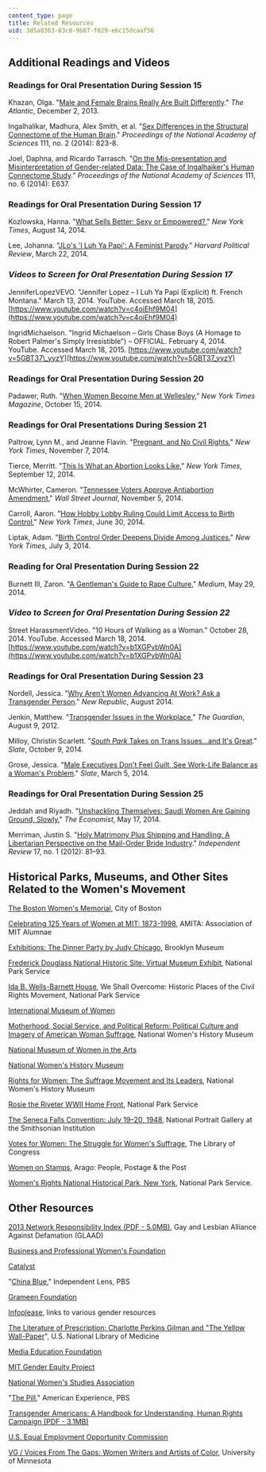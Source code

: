 ```yaml
---
content_type: page
title: Related Resources
uid: 3d5a8363-83c0-9b87-f029-e6c15dcaaf56
---
```


Additional Readings and Videos
------------------------------

### Readings for Oral Presentation During Session 15

Khazan, Olga. "[Male and Female Brains Really Are Built Differently](http://www.theatlantic.com/health/archive/2013/12/male-and-female-brains-really-are-built-differently/281962/)." _The Atlantic_, December 2, 2013.

Ingalhalikar, Madhura, Alex Smith, et al. "[Sex Differences in the Structural Connectome of the Human Brain](http://dx.doi.org/10.1073/pnas.1316909110)." _Proceedings of the National Academy of Sciences_ 111, no. 2 (2014): 823-8.

Joel, Daphna, and Ricardo Tarrasch. "[On the Mis-presentation and Misinterpretation of Gender-related Data: The Case of Ingalhaiker's Human Connectome Study](http://dx.doi.org/10.1073/pnas.1323319111)." _Proceedings of the National Academy of Sciences_ 111, no. 6 (2014): E637.

### Readings for Oral Presentation During Session 17

Kozlowska, Hanna. "[What Sells Better: Sexy or Empowered?](http://op-talk.blogs.nytimes.com/2014/08/14/what-sells-better-sexy-or-empowered/?_php=true&_type=blogs&_php=true&_type=blogs&_php=true&_type=blogs&_r=3)," _New York Times_, August 14, 2014.

Lee, Johanna. "[JLo's 'I Luh Ya Papi': A Feminist Parody](http://harvardpolitics.com/books-arts/luh-ya-papi-reverse-role-feminist-parody/)." _Harvard Political Review_, March 22, 2014.

### _Videos to Screen for Oral Presentation During Session 17_

JenniferLopezVEVO. "Jennifer Lopez – I Luh Ya Papi (Explicit) ft. French Montana." March 13, 2014. YouTube. Accessed March 18, 2015. [https://www.youtube.com/watch?v=c4oiEhf9M04](https://www.youtube.com/watch?v=c4oiEhf9M04)

IngridMichaelson. "Ingrid Michaelson – Girls Chase Boys (A Homage to Robert Palmer's Simply Irresistible") – OFFICIAL. February 4, 2014. YouTube. Accessed March 18, 2015. [https://www.youtube.com/watch?v=5GBT37\_yyzY](https://www.youtube.com/watch?v=5GBT37_yyzY)

### Readings for Oral Presentation During Session 20

Padawer, Ruth. "[When Women Become Men at Wellesley](http://www.nytimes.com/2014/10/19/magazine/when-women-become-men-at-wellesley-college.html?_r=0)," _New York Times Magazine_, October 15, 2014.

### Readings for Oral Presentations During Session 21

Paltrow, Lynn M., and Jeanne Flavin. "[Pregnant, and No Civil Rights](http://www.nytimes.com/2014/11/08/opinion/pregnant-and-no-civil-rights.html?_r=0)," _New York Times_, November 7, 2014.

Tierce, Merritt. "[This Is What an Abortion Looks Like](http://www.nytimes.com/2014/09/13/opinion/this-is-what-an-abortion-looks-like.html?_r=0)," _New York Times_, September 12, 2014.

McWhirter, Cameron. "[Tennessee Voters Approve Antiabortion Amendment](http://blogs.wsj.com/washwire/2014/11/05/tennessee-voters-approve-antiabortion-amendment/)," _Wall Street Journal_, November 5, 2014.

Carroll, Aaron. "[How Hobby Lobby Ruling Could Limit Access to Birth Control](http://www.nytimes.com/2014/07/02/upshot/how-hobby-lobby-ruling-could-limit-access-to-birth-control.html?ref=us&_r=1&abt=0002&abg=0)," _New York Times_, June 30, 2014.

Liptak, Adam. "[Birth Control Order Deepens Divide Among Justices](http://www.nytimes.com/2014/07/04/us/politics/supreme-court-order-suspends-contraception-rule-for-christian-college.html?module=Search&mabReward=relbias%3As)," _New York Times_, July 3, 2014.

### Reading for Oral Presentation During Session 22

Burnett III, Zaron. "[A Gentleman's Guide to Rape Culture](https://medium.com/human-parts/a-gentlemens-guide-to-rape-culture-7fc86c50dc4c)," _Medium_, May 29, 2014.

### _Video to Screen for Oral Presentation During Session 22_

Street HarassmentVideo. "10 Hours of Walking as a Woman." October 28, 2014. YouTube. Accessed March 18, 2014. [https://www.youtube.com/watch?v=b1XGPvbWn0A](https://www.youtube.com/watch?v=b1XGPvbWn0A)

### Readings for Oral Presentation During Session 23

Nordell, Jessica. "[Why Aren't Women Advancing At Work? Ask a Transgender Person](http://www.newrepublic.com/article/119239/transgender-people-can-explain-why-women-dont-advance-work)." _New Republic_, August 2014.

Jenkin, Matthew. "[Transgender Issues in the Workplace](http://careers.theguardian.com/transgender-issues-in-the-workplace)," _The Guardian_, August 9, 2012.

Milloy, Christin Scarlett. "[_South Park_ Takes on Trans Issues…and It's Great](http://www.slate.com/blogs/outward/2014/10/09/south_park_s_cissy_episode_was_great_on_trans_issues.html)." _Slate_, October 9, 2014.

Grose, Jessica. "[Male Executives Don't Feel Guilt, See Work-Life Balance as a Woman's Problem](http://www.slate.com/blogs/xx_factor/2014/03/05/harvard_business_review_study_on_work_life_balance_male_executives_see_family.html)." _Slate_, March 5, 2014.

### Readings for Oral Presentation During Session 25

Jeddah and Riyadh. "[Unshackling Themselves: Saudi Women Are Gaining Ground, Slowly](http://www.economist.com/news/middle-east-and-africa/21602249-saudi-women-are-gaining-ground-slowly-unshackling-themselves)," _The Economist_, May 17, 2014.

Merriman, Justin S. "[Holy Matrimony Plus Shipping and Handling: A Libertarian Perspective on the Mail-Order Bride Industry](http://www.independent.org/publications/tir/article.asp?a=892)." _Independent Review_ 17, no. 1 (2012): 81–93.

Historical Parks, Museums, and Other Sites Related to the Women's Movement
--------------------------------------------------------------------------

[The Boston Women's Memorial](http://www.cityofboston.gov/women/history/), City of Boston

[Celebrating 125 Years of Women at MIT: 1873-1998](http://alumweb.mit.edu/groups/amita.old/esr/swallow.html), AMITA: Association of MIT Alumnae

[Exhibitions: The Dinner Party by Judy Chicago](http://www.brooklynmuseum.org/exhibitions/dinner_party/), Brooklyn Museum

[Frederick Douglass National Historic Site: Virtual Museum Exhibit](http://www.nps.gov/museum/exhibits/frdo/index.html), National Park Service

[Ida B. Wells-Barnett House](http://www.nps.gov/nr/travel/civilrights/il2.htm), We Shall Overcome: Historic Places of the Civil Rights Movement, National Park Service

[International Museum of Women](http://www.imow.org/)

[Motherhood, Social Service, and Political Reform: Political Culture and Imagery of American Woman Suffrage](http://suffrageandthemedia.org/source/online-exhibit-motherhood-social-service-political-reform-political-culture-imagery-american-woman-suffrage/), National Women's History Museum

[National Museum of Women in the Arts](http://nmwa.org/)

[National Women's History Museum](https://www.womenshistory.org/)

[Rights for Women: The Suffrage Movement and Its Leaders](http://suffrageandthemedia.org/source/online-exhibit-rights-women-suffrage-movement-leaders/), National Women's History Museum

[Rosie the Riveter WWII Home Front](http://www.nps.gov/rori/index.htm), National Park Service

[The Seneca Falls Convention: July 19–20, 1948](https://www.history.com/topics/womens-rights/seneca-falls-convention), National Portrait Gallery at the Smithsonian Institution

[Votes for Women: The Struggle for Women's Suffrage](http://www.loc.gov/rr/print/list/076_vfw.html), The Library of Congress

[Women on Stamps](http://arago.si.edu/flash/?eid=262|s1%3D6|), Arago: People, Postage & the Post

[Women's Rights National Historical Park, New York](http://www.nps.gov/wori/index.htm), National Park Service.

Other Resources
---------------

[2013 Network Responsibility Index (PDF - 5.0MB)](http://www.glaad.org/files/2013NRI.pdf), Gay and Lesbian Alliance Against Defamation (GLAAD)

[Business and Professional Women's Foundation](http://bpwfoundation.org/)

[Catalyst](http://www.catalyst.org/)

"[China Blue](http://www.pbs.org/independentlens/chinablue/)," Independent Lens, PBS

[Grameen Foundation](http://www.grameenfoundation.org/)

[Infoplease](http://www.infoplease.com/ipa/A0001523.html), links to various gender resources

[The Literature of Prescription: Charlotte Perkins Gilman and "The Yellow Wall-Paper](https://www.nlm.nih.gov/hmd/about/exhibition/literature-bookinfo.html)", U.S. National Library of Medicine

[Media Education Foundation](http://www.mediaed.org/cgi-bin/commerce.cgi?search=action&keywords=ge)

[MIT Gender Equity Project](http://diversity.mit.edu/status-undergrad-women/)

[National Women's Studies Association](http://www.nwsa.org/)

"[The Pill](https://www.pbs.org/wgbh/americanexperience/films/pill/)," American Experience, PBS

[Transgender Americans: A Handbook for Understanding, Human Rights Campaign (PDF - 3.1MB)](http://www.ithaca.edu/sacl/lgbt/docs/basicresources/understandingtrans.pdf)

[U.S. Equal Employment Opportunity Commission](http://www.eeoc.gov/)

[VG / Voices From The Gaps: Women Writers and Artists of Color](http://voices.cla.umn.edu/), University of Minnesota